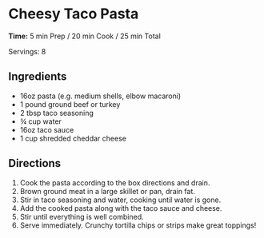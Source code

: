 # Cheesy Taco Pasta

**Time:** 5 min Prep / 20 min Cook / 25 min Total

Servings: 8

## Ingredients

- 16oz pasta (e.g. medium shells, elbow macaroni)
- 1 pound ground beef or turkey
- 2 tbsp taco seasoning
- &frac34; cup water
- 16oz taco sauce
- 1 cup shredded cheddar cheese

## Directions

1. Cook the pasta according to the box directions and drain.
2. Brown ground meat in a large skillet or pan, drain fat.
3. Stir in taco seasoning and water, cooking until water is gone.
4. Add the cooked pasta along with the taco sauce and cheese.
5. Stir until everything is well combined.
6. Serve immediately. Crunchy tortilla chips or strips make great toppings!

